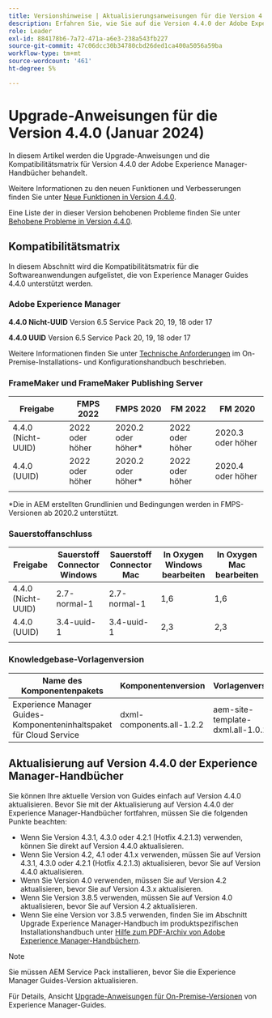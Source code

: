 ```yaml
---
title: Versionshinweise | Aktualisierungsanweisungen für die Version 4.4.0 der Adobe Experience Manager-Handbücher
description: Erfahren Sie, wie Sie auf die Version 4.4.0 der Adobe Experience Manager-Handbücher aktualisieren.
role: Leader
exl-id: 884178b6-7a72-471a-a6e3-238a543fb227
source-git-commit: 47c06dcc30b34780cbd26ded1ca400a5056a59ba
workflow-type: tm+mt
source-wordcount: '461'
ht-degree: 5%

---
```


# Upgrade-Anweisungen für die Version 4.4.0 (Januar 2024)

In diesem Artikel werden die Upgrade-Anweisungen und die Kompatibilitätsmatrix für Version 4.4.0 der Adobe Experience Manager-Handbücher behandelt.

Weitere Informationen zu den neuen Funktionen und Verbesserungen finden Sie unter [Neue Funktionen in Version 4.4.0](../release-info/whats-new-4-4.md).

Eine Liste der in dieser Version behobenen Probleme finden Sie unter [Behobene Probleme in Version 4.4.0](../release-info/fixed-issues-4-4.md).




## Kompatibilitätsmatrix

In diesem Abschnitt wird die Kompatibilitätsmatrix für die Softwareanwendungen aufgelistet, die von Experience Manager Guides 4.4.0 unterstützt werden.

### Adobe Experience Manager

**4.4.0 Nicht-UUID**
Version 6.5 Service Pack 20, 19, 18 oder 17

**4.4.0 UUID**
Version 6.5 Service Pack 20, 19, 18 oder 17


Weitere Informationen finden Sie unter [Technische Anforderungen](../install-guide/download-install-technical-requirements.md) im On-Premise-Installations- und Konfigurationshandbuch beschrieben.

### FrameMaker und FrameMaker Publishing Server

| Freigabe | FMPS 2022 | FMPS 2020 | FM 2022 | FM 2020 |
| --- | --- | --- | --- | --- |
| 4.4.0 (Nicht-UUID) | 2022 oder höher | 2020.2 oder höher* | 2022 oder höher | 2020.3 oder höher |
| 4.4.0 (UUID) | 2022 oder höher | 2020.2 oder höher* | 2022 oder höher | 2020.4 oder höher |
| | | | |

*Die in AEM erstellten Grundlinien und Bedingungen werden in FMPS-Versionen ab 2020.2 unterstützt.

### Sauerstoffanschluss

| Freigabe | Sauerstoff Connector Windows | Sauerstoff Connector Mac | In Oxygen Windows bearbeiten | In Oxygen Mac bearbeiten |
| --- | --- | --- |--- |--- |
| 4.4.0 (Nicht-UUID) | 2.7-normal-1 | 2.7-normal-1 | 1,6 | 1,6 |
| 4.4.0 (UUID) | 3.4-uuid-1 | 3.4-uuid-1 | 2,3 | 2,3 |
|  |  |   |



### Knowledgebase-Vorlagenversion

| Name des Komponentenpakets | Komponentenversion | Vorlagenversion |
|---|---|---|
| Experience Manager Guides-Komponenteninhaltspaket für Cloud Service | dxml-components.all-1.2.2 | aem-site-template-dxml.all-1.0.15 |



## Aktualisierung auf Version 4.4.0 der Experience Manager-Handbücher


Sie können Ihre aktuelle Version von Guides einfach auf Version 4.4.0 aktualisieren. Bevor Sie mit der Aktualisierung auf Version 4.4.0 der Experience Manager-Handbücher fortfahren, müssen Sie die folgenden Punkte beachten:


- Wenn Sie Version 4.3.1, 4.3.0 oder 4.2.1 (Hotfix 4.2.1.3) verwenden, können Sie direkt auf Version 4.4.0 aktualisieren.
- Wenn Sie Version 4.2, 4.1 oder 4.1.x verwenden, müssen Sie auf Version 4.3.1, 4.3.0 oder 4.2.1 (Hotfix 4.2.1.3) aktualisieren, bevor Sie auf Version 4.4.0 aktualisieren.
- Wenn Sie Version 4.0 verwenden, müssen Sie auf Version 4.2 aktualisieren, bevor Sie auf Version 4.3.x aktualisieren.
- Wenn Sie Version 3.8.5 verwenden, müssen Sie auf Version 4.0 aktualisieren, bevor Sie auf Version 4.2 aktualisieren.
- Wenn Sie eine Version vor 3.8.5 verwenden, finden Sie im Abschnitt Upgrade Experience Manager-Handbuch im produktspezifischen Installationshandbuch unter [Hilfe zum PDF-Archiv von Adobe Experience Manager-Handbüchern](https://helpx.adobe.com/xml-documentation-for-experience-manager/archive.html).



>[!NOTE]
>
>Sie müssen AEM Service Pack installieren, bevor Sie die Experience Manager Guides-Version aktualisieren.

Für Details, Ansicht [Upgrade-Anweisungen für On-Premise-Versionen](../install-guide/upgrade-xml-documentation.md) von Experience Manager-Guides.
